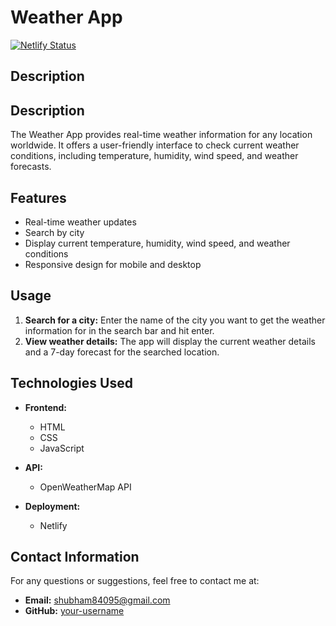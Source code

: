 # Weather App

[![Netlify Status](https://api.netlify.com/api/v1/badges/your-badge-id/deploy-status)](https://app.netlify.com/sites/weatherappauthshubham/deploys)

## Description

## Description

The Weather App provides real-time weather information for any location worldwide. It offers a user-friendly interface to check current weather conditions, including temperature, humidity, wind speed, and weather forecasts.

## Features

- Real-time weather updates
- Search by city 
- Display current temperature, humidity, wind speed, and weather conditions
- Responsive design for mobile and desktop


## Usage

1. **Search for a city:**
   Enter the name of the city you want to get the weather information for in the search bar and hit enter.
2. **View weather details:**
   The app will display the current weather details and a 7-day forecast for the searched location.

## Technologies Used

- **Frontend:**
  - HTML
  - CSS
  - JavaScript

- **API:**
  - OpenWeatherMap API

- **Deployment:**
  - Netlify


## Contact Information

For any questions or suggestions, feel free to contact me at:

- **Email:** shubham84095@gmail.com
- **GitHub:** [your-username](https://github.com/Shubham84095)
